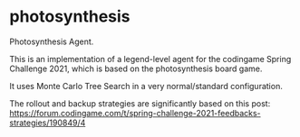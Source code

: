 # photosynthesis
Photosynthesis Agent.

This is an implementation of a legend-level agent for the codingame Spring Challenge 2021, which is based on the photosynthesis board game.

It uses Monte Carlo Tree Search in a very normal/standard configuration.

The rollout and backup strategies are significantly based on this post:
https://forum.codingame.com/t/spring-challenge-2021-feedbacks-strategies/190849/4


